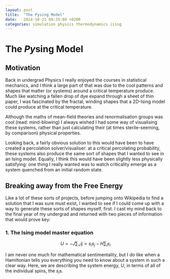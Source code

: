 ```yaml
---
layout: post
title:  "The Pysing Model"
date:   2024-10-21 09:35:00 +0200
categories: simulation physics thermodynamics ising
---
```

# The *Py*sing Model

## Motivation

Back in undergrad Physics I really enjoyed the courses in statistical mechanics, and I think a large part of that was due to the
cool patterns and shapes that matter (or systems) around a critical temperature produce. Much like watching a fallen drop of dye
expand through a sheet of thin paper, I was fascinated by the fractal, winding shapes that a 2D-Ising model could produce at the
critical temperature.

Although the maths of mean-field theories and renormalisation groups was cool (read: mind-blowing) I always wished I had some way
of visualising these systems, rather than just calculating their (at times sterile-seeming, by comparison) physical properties.

Looking back, a fairly obvious solution to this would have been to have created a percolation solver/visualiser: at a critical
percolating probability, these systems also produce the same sort of shapes that I wanted to see in an Ising model. Equally, I
think this would have been slightly less physically satisfying: one thing I really wanted was to watch criticality emerge as a
system quenched from an initial random state.

## Breaking away from the Free Energy

Like a lot of these sorts of projects, before jumping onto Wikipedia to find a solution that I was sure must exist, I wanted to
see if I could come up with a way to generate these sorts of shapes myself, first. I cast my mind back to the final year of my
undergrad and returned with two pieces of information that would prove key:

### 1. The Ising model master equation

$$ U = -J\sum_<ij>{s_i s_j} - H\sum_i{s_i} $$

I am never one much for mathematical sentimentality, but I *do* like when a Hamiltonian tells you everything you need to know
about a system in such a clear way. Here, we are describing the system energy, *U*, in terms of all of the individual spins,
the $s_i$s.
